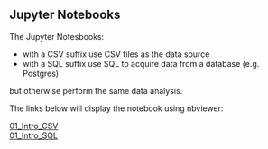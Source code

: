 ## Jupyter Notebooks

The Jupyter Notesbooks:

* with a CSV suffix use CSV files as the data source
* with a SQL suffix use SQL to acquire data from a database (e.g. Postgres)

but otherwise perform the same data analysis.

The links below will display the notebook using nbviewer:  

[01_Intro_CSV](https://nbviewer.jupyter.org/github/sdiehl28/baseball-analytics/blob/master/baseball_jupyter_nb/01_Intro_CSV.ipynb)  
[01_Intro_SQL](https://nbviewer.jupyter.org/github/sdiehl28/baseball-analytics/blob/master/baseball_jupyter_nb/01_Intro_SQL.ipynb)

